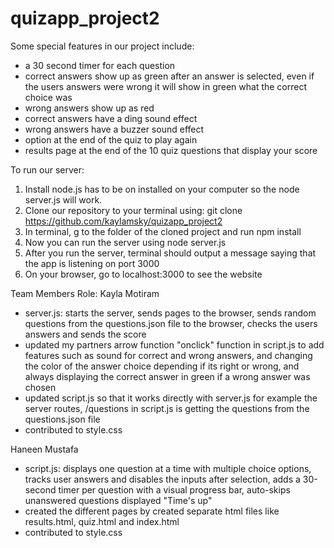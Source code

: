 # quizapp_project2

Some special features in our project include:
- a 30 second timer for each question
- correct answers show up as green after an answer is selected, even if the users answers were wrong it will show in green what the correct choice was
- wrong answers show up as red
- correct answers have a ding sound effect
- wrong answers have a buzzer sound effect
- option at the end of the quiz to play again
- results page at the end of the 10 quiz questions that display your score 


To run our server: 
1. Install node.js has to be on installed on your computer so the node server.js will work. 
2. Clone our repository to your terminal using: git clone https://github.com/kaylamsky/quizapp_project2 
3. In terminal, g to the folder of the cloned project and run npm install
4. Now you can run the server using node server.js
5. After you run the server, terminal should output a message saying that the app is listening on port 3000
6. On your browser, go to localhost:3000 to see the website 

Team Members Role: 
Kayla Motiram 
- server.js: starts the server, sends pages to the browser, sends random questions from the questions.json file to the browser, checks the users answers and sends the score
- updated my partners arrow function "onclick" function in script.js to add features such as sound for correct and wrong answers, and changing the color of the answer choice depending if its right or wrong, and always displaying the correct answer in green if a wrong answer was chosen
- updated script.js so that it works directly with server.js for example the server routes, /questions in script.js is getting the questions from the questions.json file
- contributed to style.css
  
Haneen Mustafa
- script.js: displays one question at a time with multiple choice options, tracks user answers and disables the inputs after selection, adds a 30-second timer per question with a visual progress bar, auto-skips unanswered questions displayed "Time's up"
- created the different pages by created separate html files like results.html, quiz.html and index.html
- contributed to style.css 

